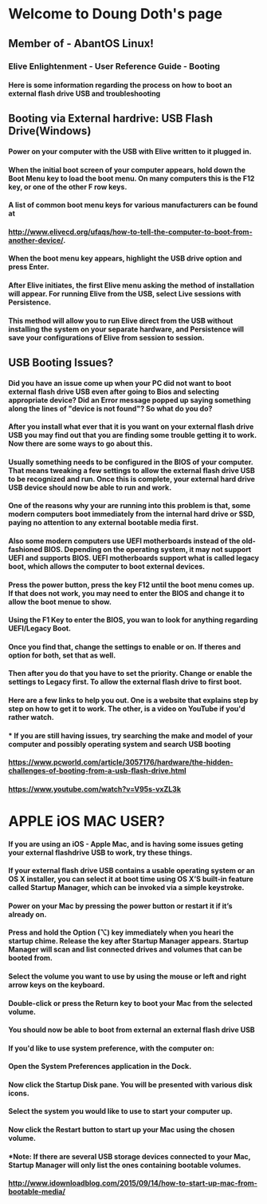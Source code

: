 # Welcome to Doung Doth's page 

##  Member of - AbantOS Linux! 



### Elive Enlightenment - User Reference Guide - Booting

#### Here is some information regarding the process on how to boot an external flash drive USB and troubleshooting

## Booting via External hardrive: USB Flash Drive(Windows)

#### Power on your computer with the USB with Elive written to it plugged in. 


#### When the initial boot screen of your computer appears, hold down the Boot Menu key to load the boot menu. On many computers this is the F12 key, or one of the other F row keys. 

#### A list of common boot menu keys for various manufacturers can be found at
#### http://www.elivecd.org/ufaqs/how-to-tell-the-computer-to-boot-from-another-device/.

#### When the boot menu key appears, highlight the USB drive option and press Enter.


#### After Elive initiates, the first Elive menu asking the method of installation will appear. For running Elive from the USB, select Live sessions with Persistence. 


#### This method will allow you to run Elive direct from the USB without installing the system on your separate hardware, and Persistence will save your configurations of Elive from session to session.






## USB Booting Issues?

#### Did you have an issue come up when your PC did not want to boot external flash drive USB even after going to Bios and selecting appropriate device? Did an Error message popped up saying something along the lines of "device is not found"? So what do you do?


#### After you install what ever that it is you want on your external flash drive USB you may find out that you are finding some trouble getting it to work. Now there are some ways to go about this.


#### Usually something needs to be configured in the BIOS of your computer. That means tweaking a few settings to allow the external flash drive USB to be recognized and run. Once this is complete, your external hard drive USB device should now be able to run and work.


#### One of the reasons why your are running into this problem is that, some modern computers boot immediately from the internal hard drive or SSD, paying no attention to any external bootable media first. 


#### Also some modern computers use  UEFI motherboards instead of the old-fashioned BIOS.  Depending on the operating system, it may not   support UEFI  and supports BIOS. UEFI motherboards support what is called legacy boot, which allows the computer to boot external devices.


####  Press the power button, press the key F12 until the boot menu comes up. If that does not work, you may need to enter the BIOS and change it to allow the boot menue to show. 


#### Using the F1 Key to enter the BIOS, you wan to look for anything regarding UEFI/Legacy Boot. 



#### Once you find that, change the settings to enable or on. If theres and option for both, set that as well. 


#### Then after you do that you have to set the priority. Change or enable the settings to Legacy first. To allow the  external flash drive to first boot.




#### Here are a few links to help you out. One is a website that explains step by step on how to get it to work. The other, is a video on YouTube if you'd rather watch.


#### * If you are still having issues, try searching the make and model of your computer and possibly operating system and search USB booting


#### https://www.pcworld.com/article/3057176/hardware/the-hidden-challenges-of-booting-from-a-usb-flash-drive.html



#### https://www.youtube.com/watch?v=V95s-vxZL3k




# APPLE iOS MAC USER?

#### If you are using an iOS - Apple Mac, and is having some issues geting your external flashdrive USB to work, try these things.



#### If your external flash drive USB contains a usable operating system or an OS X installer, you can select it at boot time using OS X’S built-in feature called Startup Manager, which can be invoked via a simple keystroke.



#### Power on your Mac by pressing the power button or restart it if it’s already on.


#### Press and hold the Option (⌥) key immediately when you heari the startup chime. Release the key after Startup Manager appears. Startup Manager will scan and list connected drives and volumes that can be booted from.


#### Select the volume you want to use by using the mouse or left and right arrow keys on the keyboard.


#### Double-click or press the Return key to boot your Mac from the selected volume.


#### You should now be able to boot from external an external flash drive USB


#### If you'd like to use system preference, with the computer on:


#### Open the System Preferences application in the Dock.


#### Now click the Startup Disk pane. You will be presented with various disk icons.


#### Select the system you would like to use to start your computer up.


#### Now click the Restart button to start up your Mac using the chosen volume.


#### *Note: If there are several USB storage devices connected to your Mac, Startup Manager will only list the ones containing bootable volumes.


#### http://www.idownloadblog.com/2015/09/14/how-to-start-up-mac-from-bootable-media/

